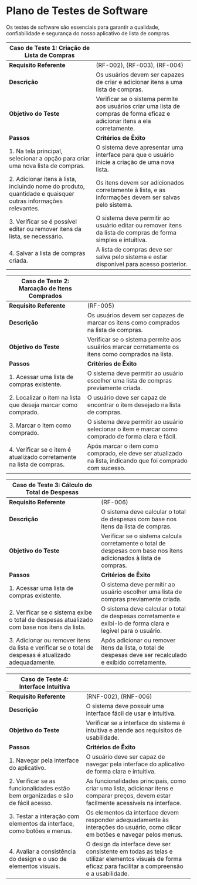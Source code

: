 # Plano de Testes de Software

Os testes de software são essenciais para garantir a qualidade, confiabilidade e segurança do nosso aplicativo de lista de compras.


| **Caso de Teste 1: Criação de Lista de Compras** |                            |
|--------------------------------------|----------------------------|
| **Requisito Referente**              | (RF-002), (RF-003), (RF-004)             |
|             **Descrição**                         | Os usuários devem ser capazes de criar e adicionar itens a uma lista de compras. |
| **Objetivo do Teste**                | Verificar se o sistema permite aos usuários criar uma lista de compras de forma eficaz e adicionar itens a ela corretamente. |
| **Passos**                            | **Critérios de Êxito**      |
| 1. Na tela principal, selecionar a opção para criar uma nova lista de compras. | O sistema deve apresentar uma interface para que o usuário inicie a criação de uma nova lista. |
| 2. Adicionar itens à lista, incluindo nome do produto, quantidade e quaisquer outras informações relevantes. | Os itens devem ser adicionados corretamente à lista, e as informações devem ser salvas pelo sistema. |
| 3. Verificar se é possível editar ou remover itens da lista, se necessário. | O sistema deve permitir ao usuário editar ou remover itens da lista de compras de forma simples e intuitiva. |
| 4. Salvar a lista de compras criada. | A lista de compras deve ser salva pelo sistema e estar disponível para acesso posterior. |


| **Caso de Teste 2: Marcação de Itens Comprados** |                            |
|--------------------------------------|----------------------------|
| **Requisito Referente**              | (RF-005)            |
|             **Descrição**                         | Os usuários devem ser capazes de marcar os itens como comprados na lista de compras. |
| **Objetivo do Teste**                | Verificar se o sistema permite aos usuários marcar corretamente os itens como comprados na lista. |
| **Passos**                            | **Critérios de Êxito**      |
| 1. Acessar uma lista de compras existente. | O sistema deve permitir ao usuário escolher uma lista de compras previamente criada. |
| 2. Localizar o item na lista que deseja marcar como comprado. | O usuário deve ser capaz de encontrar o item desejado na lista de compras. |
| 3. Marcar o item como comprado. | O sistema deve permitir ao usuário selecionar o item e marcar como comprado de forma clara e fácil. |
| 4. Verificar se o item é atualizado corretamente na lista de compras. | Após marcar o item como comprado, ele deve ser atualizado na lista, indicando que foi comprado com sucesso. |


| **Caso de Teste 3: Cálculo do Total de Despesas** |                            |
|--------------------------------------|----------------------------|
| **Requisito Referente**              | (RF-006)            |
|             **Descrição**                         | O sistema deve calcular o total de despesas com base nos itens da lista de compras. |
| **Objetivo do Teste**                | Verificar se o sistema calcula corretamente o total de despesas com base nos itens adicionados à lista de compras. |
| **Passos**                            | **Critérios de Êxito**      |
| 1. Acessar uma lista de compras existente. | O sistema deve permitir ao usuário escolher uma lista de compras previamente criada. |
| 2. Verificar se o sistema exibe o total de despesas atualizado com base nos itens da lista. | O sistema deve calcular o total de despesas corretamente e exibi-lo de forma clara e legível para o usuário. |
| 3. Adicionar ou remover itens da lista e verificar se o total de despesas é atualizado adequadamente. | Após adicionar ou remover itens da lista, o total de despesas deve ser recalculado e exibido corretamente. |


| **Caso de Teste 4: Interface Intuitiva** |                            |
|--------------------------------------|----------------------------|
| **Requisito Referente**              | (RNF-002), (RNF-006)            |
|             **Descrição**                         | O sistema deve possuir uma interface fácil de usar e intuitiva. |
| **Objetivo do Teste**                | Verificar se a interface do sistema é intuitiva e atende aos requisitos de usabilidade. |
| **Passos**                            | **Critérios de Êxito**      |
| 1. Navegar pela interface do aplicativo. | O usuário deve ser capaz de navegar pela interface do aplicativo de forma clara e intuitiva. |
| 2. Verificar se as funcionalidades estão bem organizadas e são de fácil acesso. | As funcionalidades principais, como criar uma lista, adicionar itens e comparar preços, devem estar facilmente acessíveis na interface. |
| 3. Testar a interação com elementos da interface, como botões e menus. | Os elementos da interface devem responder adequadamente às interações do usuário, como clicar em botões e navegar pelos menus. |
| 4. Avaliar a consistência do design e o uso de elementos visuais. | O design da interface deve ser consistente em todas as telas e utilizar elementos visuais de forma eficaz para facilitar a compreensão e a usabilidade. |